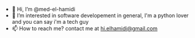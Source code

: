 - 👋 Hi, I’m @med-el-hamidi
- 👀 I’m interested in software developement in general, I'm a python lover and you can say i'm a tech guy
- 📫 How to reach me? contact me at hi.elhamidi@gmail.com

<!---
med-el-hamidi/med-el-hamidi is a ✨ special ✨ repository because its `README.md` (this file) appears on your GitHub profile.
You can click the Preview link to take a look at your changes.
--->
